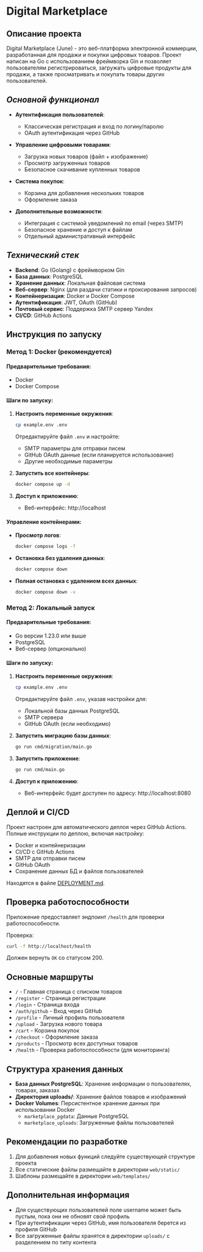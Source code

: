 # Digital Marketplace

## Описание проекта

Digital Marketplace (June) - это веб-платформа электронной коммерции, разработанная для продажи и покупки цифровых товаров. Проект написан на Go с использованием фреймворка Gin и позволяет пользователям регистрироваться, загружать цифровые продукты для продажи, а также просматривать и покупать товары других пользователей.

## ***Основной функционал***

- **Аутентификация пользователей**:
  - Классическая регистрация и вход по логину/паролю
  - OAuth аутентификация через GitHub

- **Управление цифровыми товарами**:
  - Загрузка новых товаров (файл + изображение)
  - Просмотр загруженных товаров
  - Безопасное скачивание купленных товаров

- **Система покупок**:
  - Корзина для добавления нескольких товаров
  - Оформление заказа

- **Дополнительные возможности**:
  - Интеграция с системой уведомлений по email (через SMTP)
  - Безопасное хранение и доступ к файлам
  - Отдельный административный интерфейс

## ***Технический стек***

- **Backend**: Go (Golang) с фреймворком Gin
- **База данных**: PostgreSQL
- **Хранение данных**: Локальная файловая система
- **Веб-сервер**: Nginx (для раздачи статики и проксирования запросов)
- **Контейнеризация**: Docker и Docker Compose
- **Аутентификация**: JWT, OAuth (GitHub)
- **Почтовый сервис**: Поддержка SMTP сервер Yandex
- **CI/CD**: GitHub Actions

## Инструкция по запуску

### Метод 1: Docker (рекомендуется)

#### Предварительные требования:
- Docker
- Docker Compose

#### Шаги по запуску:

1. **Настроить переменные окружения**:
   ```bash
   cp example.env .env
   ```
   Отредактируйте файл `.env` и настройте:
   - SMTP параметры для отправки писем
   - GitHub OAuth данные (если планируется использование)
   - Другие необходимые параметры

2. **Запустить все контейнеры**:
   ```bash
   docker compose up -d
   ```

3. **Доступ к приложению**:
   - Веб-интерфейс: http://localhost

#### Управление контейнерами:

- **Просмотр логов**:
  ```bash
  docker compose logs -f
  ```

- **Остановка без удаления данных**:
  ```bash
  docker compose down
  ```

- **Полная остановка с удалением всех данных**:
  ```bash
  docker compose down -v
  ```

### Метод 2: Локальный запуск

#### Предварительные требования:
- Go версии 1.23.0 или выше
- PostgreSQL
- Веб-сервер (опционально)

#### Шаги по запуску:

1. **Настроить переменные окружения**:
   ```bash
   cp example.env .env
   ```
   Отредактируйте файл `.env`, указав настройки для:
   - Локальной базы данных PostgreSQL
   - SMTP сервера
   - GitHub OAuth (если необходимо)
   
2. **Запустить миграцию базы данных**:
   ```bash
   go run cmd/migration/main.go
   ```

3. **Запустить приложение**:
   ```bash
   go run cmd/main.go
   ```

4. **Доступ к приложению**:
   - Веб-интерфейс будет доступен по адресу: http://localhost:8080

## Деплой и CI/CD

Проект настроен для автоматического деплоя через GitHub Actions. Полные инструкции по деплою, включая настройку:
- Docker и контейнеризации
- CI/CD с GitHub Actions
- SMTP для отправки писем
- GitHub OAuth
- Сохранение данных БД и файлов пользователей

Находятся в файле [DEPLOYMENT.md](DEPLOYMENT.md).

## Проверка работоспособности

Приложение предоставляет эндпоинт `/health` для проверки работоспособности.

Проверка:
```bash
curl -f http://localhost/health
```

Должен вернуть `OK` со статусом 200.

## Основные маршруты

- `/` - Главная страница с списком товаров
- `/register` - Страница регистрации
- `/login` - Страница входа
- `/auth/github` - Вход через GitHub
- `/profile` - Личный профиль пользователя
- `/upload` - Загрузка нового товара
- `/cart` - Корзина покупок
- `/checkout` - Оформление заказа
- `/products` - Просмотр всех доступных товаров
- `/health` - Проверка работоспособности (для мониторинга)

## Структура хранения данных

- **База данных PostgreSQL**: Хранение информации о пользователях, товарах, заказах
- **Директория uploads/**: Хранение файлов товаров и изображений
- **Docker Volumes**: Персистентное хранение данных при использовании Docker
  - `marketplace_pgdata`: Данные PostgreSQL
  - `marketplace_uploads`: Загруженные файлы пользователей

## Рекомендации по разработке

1. Для добавления новых функций следуйте существующей структуре проекта
2. Все статические файлы размещайте в директории `web/static/`
3. Шаблоны размещайте в директории `web/templates/`

## Дополнительная информация

- Для существующих пользователей поле username может быть пустым, пока они не обновят свой профиль
- При аутентификации через GitHub, имя пользователя берется из профиля GitHub
- Все загруженные файлы хранятся в директории `uploads/` с разделением по типу контента 
